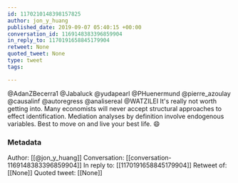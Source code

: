 ```yaml
---
id: 1170210148398157825
author: jon_y_huang
published_date: 2019-09-07 05:40:15 +00:00
conversation_id: 1169148383396859904
in_reply_to: 1170191658845179904
retweet: None
quoted_tweet: None
type: tweet
tags:

---
```


@AdanZBecerra1 @Jabaluck @yudapearl @PHuenermund @pierre_azoulay @causalinf @autoregress @analisereal @WATZILEI It's really not worth getting into. Many economists will never accept structural approaches to effect identification. Mediation analyses by definition involve endogenous variables. Best to move on and live your best life. 😄

### Metadata

Author: [[@jon_y_huang]]
Conversation: [[conversation-1169148383396859904]]
In reply to: [[1170191658845179904]]
Retweet of: [[None]]
Quoted tweet: [[None]]
